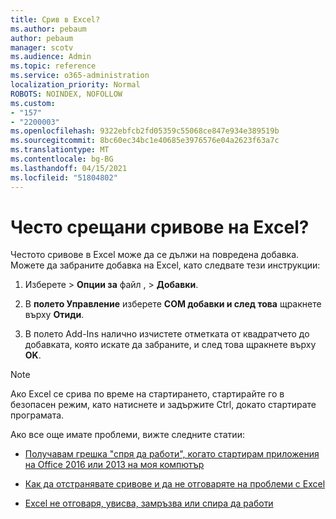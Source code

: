 ```yaml
---
title: Срив в Excel?
ms.author: pebaum
author: pebaum
manager: scotv
ms.audience: Admin
ms.topic: reference
ms.service: o365-administration
localization_priority: Normal
ROBOTS: NOINDEX, NOFOLLOW
ms.custom:
- "157"
- "2200003"
ms.openlocfilehash: 9322ebfcb2fd05359c55068ce847e934e389519b
ms.sourcegitcommit: 8bc60ec34bc1e40685e3976576e04a2623f63a7c
ms.translationtype: MT
ms.contentlocale: bg-BG
ms.lasthandoff: 04/15/2021
ms.locfileid: "51804802"
---
```

# <a name="frequent-excel-crashes"></a>Често срещани сривове на Excel?

Честото сривове в Excel може да се дължи на повредена добавка. Можете да забраните добавка на Excel, като следвате тези инструкции:
  
1. Изберете  \> **Опции за** файл , \> **Добавки**.

2. В **полето Управление** изберете **COM добавки и след това** щракнете върху **Отиди**.

3. В полето Add-Ins налично изчистете отметката от квадратчето до добавката, която искате да забраните, и след това щракнете върху **OK**.

> [!NOTE]
> Ако Excel се срива по време на стартирането, стартирайте го в безопасен режим, като натиснете и задържите Ctrl, докато стартирате програмата.
  
Ако все още имате проблеми, вижте следните статии:
  
- [Получавам грешка "спря да работи", когато стартирам приложения на Office 2016 или 2013 на моя компютър](https://support.office.com/article/52bd7985-4e99-4a35-84c8-2d9b8301a2fa.aspx)

- [Как да отстранявате сривове и да не отговаряте на проблеми с Excel](https://support.microsoft.com/help/2758592/how-to-troubleshoot-crashing-and-not-responding-issues-with-excel)

- [Excel не отговаря, увисва, замръзва или спира да работи](https://support.office.com/article/37e7d3c9-9e84-40bf-a805-4ca6853a1ff4.aspx)
